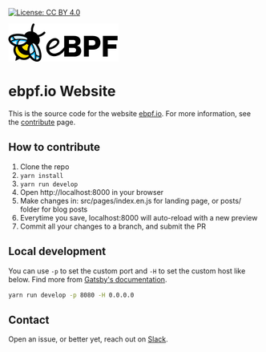 [![License: CC BY 4.0](https://img.shields.io/badge/License-CC%20BY%204.0-lightgrey.svg)](https://creativecommons.org/licenses/by/4.0/)

[![](src/assets/logo.png)](https://ebpf.io)

# ebpf.io Website

This is the source code for the website [ebpf.io](https://ebpf.io).
For more information, see the [contribute](https://ebpf.io/contribute) page.

## How to contribute

1. Clone the repo
2. `yarn install`
3. `yarn run develop`
4. Open http://localhost:8000 in your browser
5. Make changes in: src/pages/index.en.js for landing page, or posts/ folder
   for blog posts
6. Everytime you save, localhost:8000 will auto-reload with a new preview
7. Commit all your changes to a branch, and submit the PR

## Local development

You can use `-p` to set the custom port and `-H` to set the custom host like
below. Find more from
[Gatsby's documentation](https://www.gatsbyjs.com/docs/gatsby-cli/).

```bash
yarn run develop -p 8080 -H 0.0.0.0
```

## Contact

Open an issue, or better yet, reach out on [Slack](https://ebpf.io/slack/).
